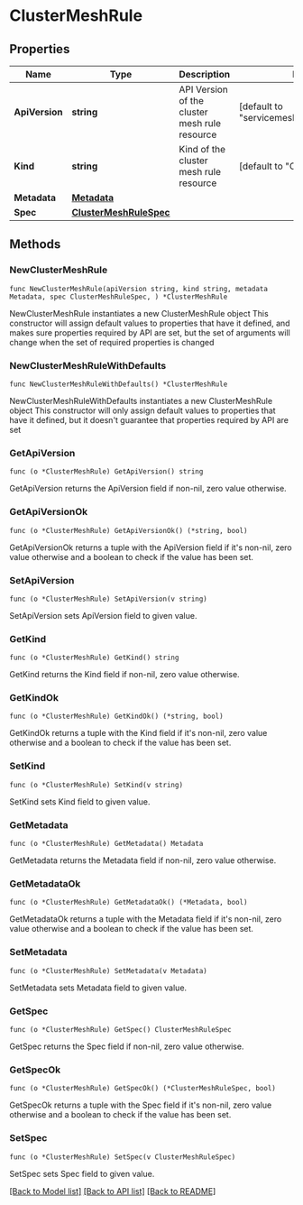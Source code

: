 # ClusterMeshRule

## Properties

Name | Type | Description | Notes
------------ | ------------- | ------------- | -------------
**ApiVersion** | **string** | API Version of the cluster mesh rule resource | [default to "servicemesh.k8smgmt.io/v3"]
**Kind** | **string** | Kind of the cluster mesh rule resource | [default to "ClusterMeshRule"]
**Metadata** | [**Metadata**](Metadata.md) |  | 
**Spec** | [**ClusterMeshRuleSpec**](ClusterMeshRuleSpec.md) |  | 

## Methods

### NewClusterMeshRule

`func NewClusterMeshRule(apiVersion string, kind string, metadata Metadata, spec ClusterMeshRuleSpec, ) *ClusterMeshRule`

NewClusterMeshRule instantiates a new ClusterMeshRule object
This constructor will assign default values to properties that have it defined,
and makes sure properties required by API are set, but the set of arguments
will change when the set of required properties is changed

### NewClusterMeshRuleWithDefaults

`func NewClusterMeshRuleWithDefaults() *ClusterMeshRule`

NewClusterMeshRuleWithDefaults instantiates a new ClusterMeshRule object
This constructor will only assign default values to properties that have it defined,
but it doesn't guarantee that properties required by API are set

### GetApiVersion

`func (o *ClusterMeshRule) GetApiVersion() string`

GetApiVersion returns the ApiVersion field if non-nil, zero value otherwise.

### GetApiVersionOk

`func (o *ClusterMeshRule) GetApiVersionOk() (*string, bool)`

GetApiVersionOk returns a tuple with the ApiVersion field if it's non-nil, zero value otherwise
and a boolean to check if the value has been set.

### SetApiVersion

`func (o *ClusterMeshRule) SetApiVersion(v string)`

SetApiVersion sets ApiVersion field to given value.


### GetKind

`func (o *ClusterMeshRule) GetKind() string`

GetKind returns the Kind field if non-nil, zero value otherwise.

### GetKindOk

`func (o *ClusterMeshRule) GetKindOk() (*string, bool)`

GetKindOk returns a tuple with the Kind field if it's non-nil, zero value otherwise
and a boolean to check if the value has been set.

### SetKind

`func (o *ClusterMeshRule) SetKind(v string)`

SetKind sets Kind field to given value.


### GetMetadata

`func (o *ClusterMeshRule) GetMetadata() Metadata`

GetMetadata returns the Metadata field if non-nil, zero value otherwise.

### GetMetadataOk

`func (o *ClusterMeshRule) GetMetadataOk() (*Metadata, bool)`

GetMetadataOk returns a tuple with the Metadata field if it's non-nil, zero value otherwise
and a boolean to check if the value has been set.

### SetMetadata

`func (o *ClusterMeshRule) SetMetadata(v Metadata)`

SetMetadata sets Metadata field to given value.


### GetSpec

`func (o *ClusterMeshRule) GetSpec() ClusterMeshRuleSpec`

GetSpec returns the Spec field if non-nil, zero value otherwise.

### GetSpecOk

`func (o *ClusterMeshRule) GetSpecOk() (*ClusterMeshRuleSpec, bool)`

GetSpecOk returns a tuple with the Spec field if it's non-nil, zero value otherwise
and a boolean to check if the value has been set.

### SetSpec

`func (o *ClusterMeshRule) SetSpec(v ClusterMeshRuleSpec)`

SetSpec sets Spec field to given value.



[[Back to Model list]](../README.md#documentation-for-models) [[Back to API list]](../README.md#documentation-for-api-endpoints) [[Back to README]](../README.md)


